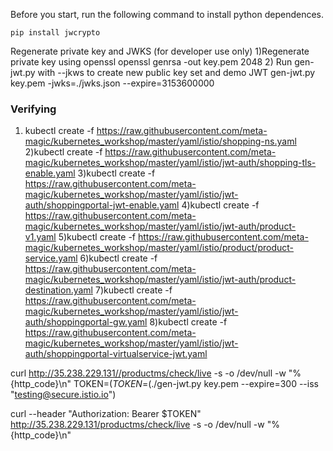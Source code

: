 Before you start, run the following command to install python dependences.

```
pip install jwcrypto
```
Regenerate private key and JWKS (for developer use only)
 1)Regenerate private key using openssl
openssl genrsa -out key.pem 2048
2) Run gen-jwt.py with --jkws to create new public key set and demo JWT
    gen-jwt.py key.pem -jwks=./jwks.json --expire=3153600000 

### Verifying #####
1) kubectl create -f https://raw.githubusercontent.com/meta-magic/kubernetes_workshop/master/yaml/istio/shopping-ns.yaml
2)kubectl create -f https://raw.githubusercontent.com/meta-magic/kubernetes_workshop/master/yaml/istio/jwt-auth/shopping-tls-enable.yaml
3)kubectl create -f https://raw.githubusercontent.com/meta-magic/kubernetes_workshop/master/yaml/istio/jwt-auth/shoppingportal-jwt-enable.yaml
4)kubectl create -f https://raw.githubusercontent.com/meta-magic/kubernetes_workshop/master/yaml/istio/jwt-auth/product-v1.yaml
5)kubectl create -f https://raw.githubusercontent.com/meta-magic/kubernetes_workshop/master/yaml/istio/product/product-service.yaml
6)kubectl create -f https://raw.githubusercontent.com/meta-magic/kubernetes_workshop/master/yaml/istio/jwt-auth/product-destination.yaml
7)kubectl create -f https://raw.githubusercontent.com/meta-magic/kubernetes_workshop/master/yaml/istio/jwt-auth/shoppingportal-gw.yaml
8)kubectl create -f https://raw.githubusercontent.com/meta-magic/kubernetes_workshop/master/yaml/istio/jwt-auth/shoppingportal-virtualservice-jwt.yaml


curl http://35.238.229.131//productms/check/live -s -o /dev/null -w "%{http_code}\n"
 TOKEN=$(TOKEN=$(./gen-jwt.py key.pem --expire=300 --iss "testing@secure.istio.io")


 curl --header "Authorization: Bearer $TOKEN" http://35.238.229.131/productms/check/live -s -o /dev/null -w "%{http_code}\n"

